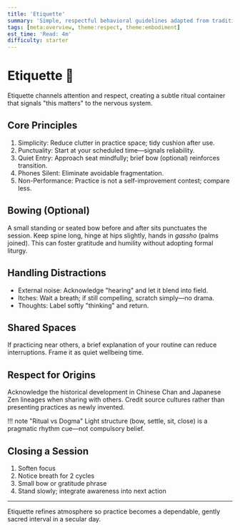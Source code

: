 ```yaml
---
title: 'Etiquette'
summary: 'Simple, respectful behavioral guidelines adapted from traditional Zen settings to home practice.'
tags: [meta:overview, theme:respect, theme:embodiment]
est_time: 'Read: 4m'
difficulty: starter
---
```


# Etiquette :handshake:

Etiquette channels attention and respect, creating a subtle ritual container that signals "this matters" to the nervous system.

## Core Principles

1. Simplicity: Reduce clutter in practice space; tidy cushion after use.
2. Punctuality: Start at your scheduled time—signals reliability.
3. Quiet Entry: Approach seat mindfully; brief bow (optional) reinforces transition.
4. Phones Silent: Eliminate avoidable fragmentation.
5. Non-Performance: Practice is not a self-improvement contest; compare less.

## Bowing (Optional)

A small standing or seated bow before and after sits punctuates the session. Keep spine long, hinge at hips slightly, hands in _gassho_ (palms joined). This can foster gratitude and humility without adopting formal liturgy.

## Handling Distractions

-   External noise: Acknowledge "hearing" and let it blend into field.
-   Itches: Wait a breath; if still compelling, scratch simply—no drama.
-   Thoughts: Label softly "thinking" and return.

## Shared Spaces

If practicing near others, a brief explanation of your routine can reduce interruptions. Frame it as quiet wellbeing time.

## Respect for Origins

Acknowledge the historical development in Chinese Chan and Japanese Zen lineages when sharing with others. Credit source cultures rather than presenting practices as newly invented.

!!! note "Ritual vs Dogma"
Light structure (bow, settle, sit, close) is a pragmatic rhythm cue—not compulsory belief.

## Closing a Session

1. Soften focus
2. Notice breath for 2 cycles
3. Small bow or gratitude phrase
4. Stand slowly; integrate awareness into next action

---

Etiquette refines atmosphere so practice becomes a dependable, gently sacred interval in a secular day.
